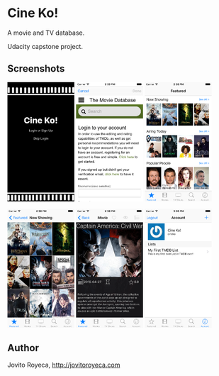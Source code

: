 # Cine Ko!

A movie and TV database.

Udacity capstone project.


## Screenshots
<img src="screenshots/IMG_01.png" width="30%" height="auto"/>
<img src="screenshots/IMG_02.png" width="30%" height="auto"/>
<img src="screenshots/IMG_03.png" width="30%" height="auto"/>
<p/>
<img src="screenshots/IMG_04.png" width="30%" height="auto"/>
<img src="screenshots/IMG_05.png" width="30%" height="auto"/>
<img src="screenshots/IMG_06.png" width="30%" height="auto"/>

## Author
Jovito Royeca, http://jovitoroyeca.com
